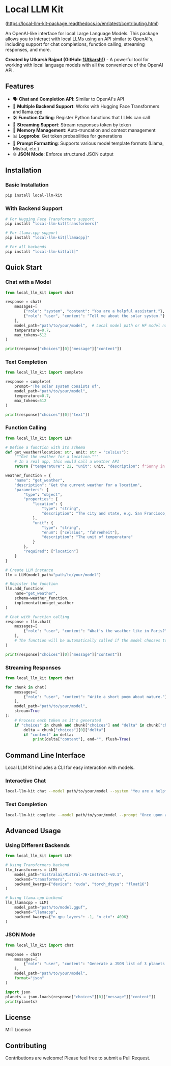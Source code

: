 # Local LLM Kit
(https://local-llm-kit-package.readthedocs.io/en/latest/contributing.html)

An OpenAI-like interface for local Large Language Models. This package allows you to interact with local LLMs using an API similar to OpenAI's, including support for chat completions, function calling, streaming responses, and more.

**Created by Utkarsh Rajput (GitHub: [1Utkarsh1](https://github.com/1Utkarsh1))** - A powerful tool for working with local language models with all the convenience of the OpenAI API.

## Features

- 🗣️ **Chat and Completion API**: Similar to OpenAI's API
- 🧩 **Multiple Backend Support**: Works with Hugging Face Transformers and llama.cpp
- 🛠️ **Function Calling**: Register Python functions that LLMs can call
- 📱 **Streaming Support**: Stream responses token by token
- 🧠 **Memory Management**: Auto-truncation and context management
- 📊 **Logprobs**: Get token probabilities for generations
- 📝 **Prompt Formatting**: Supports various model template formats (Llama, Mistral, etc.)
- 🌐 **JSON Mode**: Enforce structured JSON output

## Installation

### Basic Installation

```bash
pip install local-llm-kit
```

### With Backend Support

```bash
# For Hugging Face Transformers support
pip install "local-llm-kit[transformers]"

# For llama.cpp support
pip install "local-llm-kit[llamacpp]"

# For all backends
pip install "local-llm-kit[all]"
```

## Quick Start

### Chat with a Model

```python
from local_llm_kit import chat

response = chat(
    messages=[
        {"role": "system", "content": "You are a helpful assistant."},
        {"role": "user", "content": "Tell me about the solar system."}
    ],
    model_path="path/to/your/model",  # Local model path or HF model name
    temperature=0.7,
    max_tokens=512
)

print(response["choices"][0]["message"]["content"])
```

### Text Completion

```python
from local_llm_kit import complete

response = complete(
    prompt="The solar system consists of",
    model_path="path/to/your/model",
    temperature=0.7,
    max_tokens=512
)

print(response["choices"][0]["text"])
```

### Function Calling

```python
from local_llm_kit import LLM

# Define a function with its schema
def get_weather(location: str, unit: str = "celsius"):
    """Get the weather for a location."""
    # In a real app, this would call a weather API
    return {"temperature": 22, "unit": unit, "description": f"Sunny in {location}"}

weather_function = {
    "name": "get_weather",
    "description": "Get the current weather for a location",
    "parameters": {
        "type": "object",
        "properties": {
            "location": {
                "type": "string",
                "description": "The city and state, e.g. San Francisco, CA"
            },
            "unit": {
                "type": "string",
                "enum": ["celsius", "fahrenheit"],
                "description": "The unit of temperature"
            }
        },
        "required": ["location"]
    }
}

# Create LLM instance
llm = LLM(model_path="path/to/your/model")

# Register the function
llm.add_function(
    name="get_weather",
    schema=weather_function,
    implementation=get_weather
)

# Chat with function calling
response = llm.chat(
    messages=[
        {"role": "user", "content": "What's the weather like in Paris?"}
    ],
    # The function will be automatically called if the model chooses to use it
)

print(response["choices"][0]["message"]["content"])
```

### Streaming Responses

```python
from local_llm_kit import chat

for chunk in chat(
    messages=[
        {"role": "user", "content": "Write a short poem about nature."}
    ],
    model_path="path/to/your/model",
    stream=True
):
    # Process each token as it's generated
    if "choices" in chunk and chunk["choices"] and "delta" in chunk["choices"][0]:
        delta = chunk["choices"][0]["delta"]
        if "content" in delta:
            print(delta["content"], end="", flush=True)
```

## Command Line Interface

Local LLM Kit includes a CLI for easy interaction with models.

### Interactive Chat

```bash
local-llm-kit chat --model path/to/your/model --system "You are a helpful assistant."
```

### Text Completion

```bash
local-llm-kit complete --model path/to/your/model --prompt "Once upon a time,"
```

## Advanced Usage

### Using Different Backends

```python
from local_llm_kit import LLM

# Using Transformers backend
llm_transformers = LLM(
    model_path="mistralai/Mistral-7B-Instruct-v0.1",
    backend="transformers",
    backend_kwargs={"device": "cuda", "torch_dtype": "float16"}
)

# Using llama.cpp backend
llm_llamacpp = LLM(
    model_path="path/to/model.gguf",
    backend="llamacpp",
    backend_kwargs={"n_gpu_layers": -1, "n_ctx": 4096}
)
```

### JSON Mode

```python
from local_llm_kit import chat

response = chat(
    messages=[
        {"role": "user", "content": "Generate a JSON list of 3 planets with their diameter."}
    ],
    model_path="path/to/your/model",
    format="json"
)

import json
planets = json.loads(response["choices"][0]["message"]["content"])
print(planets)
```

## License

MIT License

## Contributing

Contributions are welcome! Please feel free to submit a Pull Request. 
